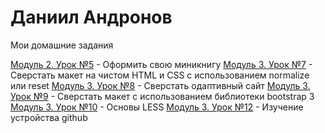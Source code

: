 # Даниил Андронов
Мои домашние задания

[Модуль 2. Урок №5](https://danandro.github.io/2-5/ "") - Оформить свою миникнигу
[Модуль 3. Урок №7](https://danandro.github.io/3-7/ "") - Сверстать макет на чистом HTML и CSS с использованием normalize или reset
[Модуль 3. Урок №8](https://danandro.github.io/3-8/ "") - Сверстать одаптивный сайт
[Модуль 3. Урок №9](https://danandro.github.io/3-9/ "") - Сверстать макет с использованием библиотеки bootstrap 3
[Модуль 3. Урок №10](https://danandro.github.io/3-10/ "") - Основы LESS
[Модуль 3. Урок №12](https://danandro.github.io/2-5/ "") - Изучение устройства github

